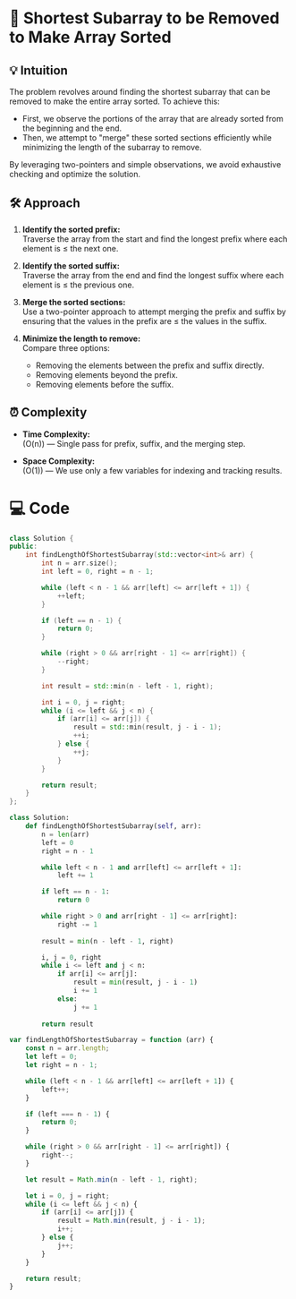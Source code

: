 # 📜 Shortest Subarray to be Removed to Make Array Sorted

## 💡 Intuition
The problem revolves around finding the shortest subarray that can be removed to make the entire array sorted. To achieve this:
- First, we observe the portions of the array that are already sorted from the beginning and the end.
- Then, we attempt to "merge" these sorted sections efficiently while minimizing the length of the subarray to remove.  

By leveraging two-pointers and simple observations, we avoid exhaustive checking and optimize the solution.


## 🛠️ Approach
1. **Identify the sorted prefix:**  
   Traverse the array from the start and find the longest prefix where each element is ≤ the next one.

2. **Identify the sorted suffix:**  
   Traverse the array from the end and find the longest suffix where each element is ≤ the previous one.

3. **Merge the sorted sections:**  
   Use a two-pointer approach to attempt merging the prefix and suffix by ensuring that the values in the prefix are ≤ the values in the suffix.

4. **Minimize the length to remove:**  
   Compare three options:  
   - Removing the elements between the prefix and suffix directly.  
   - Removing elements beyond the prefix.  
   - Removing elements before the suffix.  


## ⏰ Complexity
- **Time Complexity:**  
  \(O(n)\) — Single pass for prefix, suffix, and the merging step.
  
- **Space Complexity:**  
  \(O(1)\) — We use only a few variables for indexing and tracking results.



# 💻 Code
```cpp []
class Solution {
public:
    int findLengthOfShortestSubarray(std::vector<int>& arr) {
        int n = arr.size();
        int left = 0, right = n - 1;

        while (left < n - 1 && arr[left] <= arr[left + 1]) {
            ++left;
        }

        if (left == n - 1) {
            return 0;
        }

        while (right > 0 && arr[right - 1] <= arr[right]) {
            --right;
        }

        int result = std::min(n - left - 1, right); 

        int i = 0, j = right;
        while (i <= left && j < n) {
            if (arr[i] <= arr[j]) {
                result = std::min(result, j - i - 1);
                ++i;
            } else {
                ++j;
            }
        }

        return result;
    }
};
```
```python []
class Solution:
    def findLengthOfShortestSubarray(self, arr):
        n = len(arr)
        left = 0
        right = n - 1

        while left < n - 1 and arr[left] <= arr[left + 1]:
            left += 1

        if left == n - 1:
            return 0

        while right > 0 and arr[right - 1] <= arr[right]:
            right -= 1
        
        result = min(n - left - 1, right)

        i, j = 0, right
        while i <= left and j < n:
            if arr[i] <= arr[j]:
                result = min(result, j - i - 1)
                i += 1
            else:
                j += 1
        
        return result
```
```js []
var findLengthOfShortestSubarray = function (arr) {
    const n = arr.length;
    let left = 0;
    let right = n - 1;

    while (left < n - 1 && arr[left] <= arr[left + 1]) {
        left++;
    }

    if (left === n - 1) {
        return 0;
    }

    while (right > 0 && arr[right - 1] <= arr[right]) {
        right--;
    }

    let result = Math.min(n - left - 1, right);

    let i = 0, j = right;
    while (i <= left && j < n) {
        if (arr[i] <= arr[j]) {
            result = Math.min(result, j - i - 1);
            i++;
        } else {
            j++;
        }
    }

    return result;
}
```